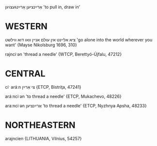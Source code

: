 אַרײַנציִען
אַרײַנגעצויגן
'to pull in, draw in'

WESTERN
========

ציא אליינט אין עולם אניין וואו דוא ווילשט
'go alone into the world wherever you want'
{Mayse Nikolsburg 1696, 310}

rajnciˑən 'thread a needle' {WTCP, Berettyó-Újfalu, 47212}

CENTRAL
========

cíˑ aráːn צי אַרײַן {ETCP, Bistriţa, 47241}

aráːnciˑən 'to thread a needle' {ETCP, Mukachevo, 48226}

araːnciˑən אַרײַנציִען 'to thread a needle' {ETCP, Nyzhnya Apsha, 48233}

NORTHEASTERN
==============

arajncien {LITHUANIA, Vilnius, 54257}